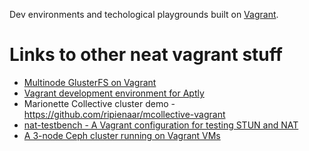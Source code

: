 Dev environments and techological playgrounds built on [Vagrant](https://www.vagrantup.com/).

# Links to other neat vagrant stuff
- [Multinode GlusterFS on Vagrant](https://github.com/carmstrong/multinode-glusterfs-vagrant)
- [Vagrant development environment for Aptly](https://github.com/sepulworld/aptly-vagrant)
- Marionette Collective cluster demo - https://github.com/ripienaar/mcollective-vagrant
- [nat-testbench - A Vagrant configuration for testing STUN and NAT](https://github.com/konradkonrad/nat-testbench)
- [A 3-node Ceph cluster running on Vagrant VMs](https://github.com/carmstrong/multinode-ceph-vagrant)
